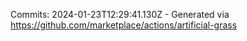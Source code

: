 Commits: 2024-01-23T12:29:41.130Z - Generated via https://github.com/marketplace/actions/artificial-grass
<br>
